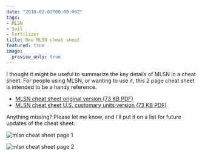 ```yaml
---
date: "2018-02-03T00:00:00Z"
tags:
- MLSN
- Soil
- Fertilizer
title: New MLSN cheat sheet
featured: true
image: 
  preview_only: true
---
```


I thought it might be useful to summarize the key details of MLSN in a cheat sheet. For people using MLSN, or wanting to use it, this 2 page cheat sheet is intended to be a handy reference. 

* [MLSN cheat sheet original version (73 KB PDF)](http://files.asianturfgrass.com/mlsn_cheat_sheet.pdf)
* [MLSN cheat sheet U.S. customary units version (73 KB PDF)](http://files.asianturfgrass.com/mlsn_cheat_sheet_us.pdf)

Anything missing? Please let me know, and I'll put it on a list for future updates of the cheat sheet.

![mlsn cheat sheet page 1](/media/mlsn_cheat_sheet1.png)

![mlsn cheat sheet page 2](/media/mlsn_cheat_sheet2.png)

